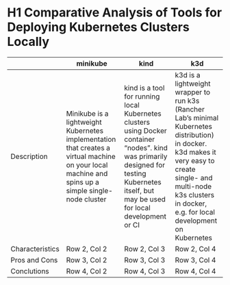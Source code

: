 # H1 Comparative Analysis of Tools for Deploying Kubernetes Clusters Locally

|          | minikube | kind     | k3d      |
|----------|----------|----------|----------|
| Description | Minikube is a lightweight Kubernetes implementation that creates a virtual machine on your local machine and spins up a simple single-node cluster | kind is a tool for running local Kubernetes clusters using Docker container “nodes”. kind was primarily designed for testing Kubernetes itself, but may be used for local development or CI | k3d is a lightweight wrapper to run k3s (Rancher Lab’s minimal Kubernetes distribution) in docker. k3d makes it very easy to create single- and multi-node k3s clusters in docker, e.g. for local development on Kubernetes |
| Characteristics | Row 2, Col 2 | Row 2, Col 3 | Row 2, Col 4 |
| Pros and Cons | Row 3, Col 2 | Row 3, Col 3 | Row 3, Col 4 |
| Conclutions | Row 4, Col 2 | Row 4, Col 3 | Row 4, Col 4 |
